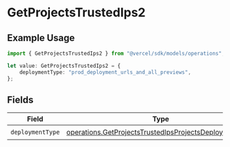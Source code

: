 # GetProjectsTrustedIps2

## Example Usage

```typescript
import { GetProjectsTrustedIps2 } from "@vercel/sdk/models/operations";

let value: GetProjectsTrustedIps2 = {
    deploymentType: "prod_deployment_urls_and_all_previews",
};
```

## Fields

| Field                                                                                                                            | Type                                                                                                                             | Required                                                                                                                         | Description                                                                                                                      |
| -------------------------------------------------------------------------------------------------------------------------------- | -------------------------------------------------------------------------------------------------------------------------------- | -------------------------------------------------------------------------------------------------------------------------------- | -------------------------------------------------------------------------------------------------------------------------------- |
| `deploymentType`                                                                                                                 | [operations.GetProjectsTrustedIpsProjectsDeploymentType](../../models/operations/getprojectstrustedipsprojectsdeploymenttype.md) | :heavy_check_mark:                                                                                                               | N/A                                                                                                                              |
